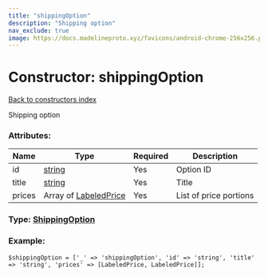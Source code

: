 ```yaml
---
title: "shippingOption"
description: "Shipping option"
nav_exclude: true
image: https://docs.madelineproto.xyz/favicons/android-chrome-256x256.png
---
```

# Constructor: shippingOption  
[Back to constructors index](/API_docs/constructors/index.html)



Shipping option

### Attributes:

| Name     |    Type       | Required | Description |
|----------|---------------|----------|-------------|
|id|[string](/API_docs/types/string.html) | Yes|Option ID|
|title|[string](/API_docs/types/string.html) | Yes|Title|
|prices|Array of [LabeledPrice](/API_docs/types/LabeledPrice.html) | Yes|List of price portions|



### Type: [ShippingOption](/API_docs/types/ShippingOption.html)


### Example:

```
$shippingOption = ['_' => 'shippingOption', 'id' => 'string', 'title' => 'string', 'prices' => [LabeledPrice, LabeledPrice]];
```  
